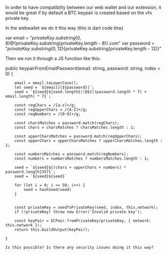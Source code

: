 In order to have compatibilty between our web wallet and our extension, it would be great if by default a BTC keypair is created based on the vfx private key.

In the webwallet we do it this way (this is dart code btw)


var email = "${privateKey.substring(0, 8)}@${privateKey.substring(privateKey.length - 8)}.com"
var password = "${privateKey.substring(0, 12)}${privateKey.substring(privateKey.length - 12)}"

Then we run it through a JS function like this:


public keypairFromEmailPassword(email: string, password: string, index = 0) {

        email = email.toLowerCase();
        let seed = `${email}|${password}|`;
        seed = `${seed}${seed.length}|!@${((password.length * 7) + email.length) * 7}`;

        const regChars = /[a-z]+/g;
        const regUpperChars = /[A-Z]+/g;
        const regNumbers = /[0-9]+/g;

        const charsMatches = password.match(regChars);
        const chars = charsMatches ? charsMatches.length : 1;

        const upperCharsMatches = password.match(regUpperChars);
        const upperChars = upperCharsMatches ? upperCharsMatches.length : 1;

        const numbersMatches = password.match(regNumbers);
        const numbers = numbersMatches ? numbersMatches.length : 1;

        seed = `${seed}${(chars + upperChars + numbers) * password.length}3571`;
        seed = `${seed}${seed}`

        for (let i = 0; i <= 50; i++) {
            seed = hashSeed(seed)
        }


        const privateKey = seedToPrivateKey(seed, index, this.network);
        if (!privateKey) throw new Error('Invalid private key');

        const keyPair = ECPair.fromPrivateKey(privateKey, { network: this.network });
        return this.buildOutput(keyPair);

    }

    Is this possible? Is there any security issues doing it this way?
